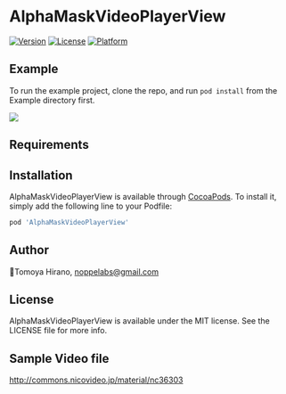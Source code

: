 # AlphaMaskVideoPlayerView

[![Version](https://img.shields.io/cocoapods/v/AlphaMaskVideoPlayerView.svg?style=flat)](http://cocoapods.org/pods/AlphaMaskVideoPlayerView)
[![License](https://img.shields.io/cocoapods/l/AlphaMaskVideoPlayerView.svg?style=flat)](http://cocoapods.org/pods/AlphaMaskVideoPlayerView)
[![Platform](https://img.shields.io/cocoapods/p/AlphaMaskVideoPlayerView.svg?style=flat)](http://cocoapods.org/pods/AlphaMaskVideoPlayerView)

## Example

To run the example project, clone the repo, and run `pod install` from the Example directory first.

![](https://github.com/noppefoxwolf/AlphaMaskVideoPlayerView/blob/master/Resource/sample.gif)

## Requirements

## Installation

AlphaMaskVideoPlayerView is available through [CocoaPods](http://cocoapods.org). To install
it, simply add the following line to your Podfile:

```ruby
pod 'AlphaMaskVideoPlayerView'
```

## Author

🦊Tomoya Hirano, noppelabs@gmail.com

## License

AlphaMaskVideoPlayerView is available under the MIT license. See the LICENSE file for more info.

## Sample Video file

http://commons.nicovideo.jp/material/nc36303
